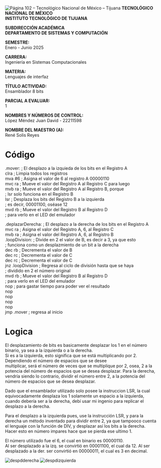 ![Página 102 – Tecnológico Nacional de México – Tijuana](https://www.tijuana.tecnm.mx/wp-content/uploads/2022/03/TecNM-ITT-sgc-2018-color-scaled-e1646127126124-1568x479.jpg)
**TECNOLÓGICO NACIONAL DE MÉXICO**  
**INSTITUTO TECNOLÓGICO DE TIJUANA**  

**SUBDIRECCIÓN ACADÉMICA**  
**DEPARTAMENTO DE SISTEMAS Y COMPUTACIÓN**  

**SEMESTRE:**  
Enero - Junio 2025  

**CARRERA:**  
Ingeniería en Sistemas Computacionales  

**MATERIA:**  
Lenguajes de interfaz

**TÍTULO ACTIVIDAD:**  
Ensamblador 8 bits

**PARCIAL A EVALUAR:**  
1  

**NOMBRES Y NÚMEROS DE CONTROL:**  
López Méndez Juan David - 22211598

**NOMBRE DEL MAESTRO (A):**  
René Solis Reyes

# Código

.mover:		; El desplazo a la izquieda de los bits en el Registro A  
	clra  	; Limpia todos los registros  
	mva #6  ; Asigna el valor de 6 al registro A 00000110  
	mvc ra  ; Mueve el valor del Registro A al Registro C para luego  
	mvb ra  ; Mueve el valor del Registro A al Registro B, porque  
			; lsr solo funciona en el Registro B  
	lsr		; Desplaza los bits del Registro B a la izquierda  
			; es decir, 00001100, oséase 12  
	mvd rb	; Mueve el valor del Registro B al Registro D  
			; para verlo en el LED del emulador  
    
.deplazarDerecha: ; El desplazo a la derecha de los bits en el Registro A  
	mvc ra	; Asigna el valor del Registro A, 6, al Registro C  
	mvb ra	; Asigna el valor del Registro A, 6, al Registro B  
.loopDivision: ; Divide en 2 el valor de B, es decir a 3, ya que esto   
			   ; funciona como un desplazmiento de un bit a la derecha  
	dec rb	; Decrementa el valor de B  
	dec rc	; Decrementa el valor de C  
	dec rc	; Decrementa el valor de C  
	jnz .loopDivision ; Regresa al ciclo de división hasta que se haya  
					  ; dividido en 2 el número original  
	mvd rb	; Mueve el valor del Registro B al Registro D  
			; para verlo en el LED del emulador  
	nop		; para gastar tiempo para poder ver el resultado  
	nop  
	nop  
	nop  
	nop  
  	jmp .mover	; regresa al inicio  

# Logica
El desplazamiento de bits es basicamente desplazar los 1 en el número binario, ya sea a la izquierda o a la derecha.  
Si es a la izquierda, esto significa que se está multiplicando por 2. Dependiendo el número de espacios que se desee  
multiplicar, será el número de veces que se multiplique por 2, osea, 2 a la potencia del número de espacios que se desea desplazar.
Para la derecha, vendría siendo lo contrario, dividir el número entre 2, a la potencia del número de espacios que se desea desplazar.

Dado que el ensamblador utilizado solo posee la instruccion LSR, la cual equivocadamente desplaza los 1 solamente un espacio
a la izquierda, cuando debería ser a la derecha, debí usar mi ingenio para replicar el desplazo a la derecha.

Para el desplazo a la izquierda pues, use la instrucción LSR, y para la derecha un método inventado para dividir entre 2, ya que tampooco cuenta el lenguaje con la función de DIV, y desplazar así los bits a la derecha. Hacer esto en número impares hace que se pierda ese ultimo 1. 

El número utilizado fue el 6, el cual en binario es 00000110.  
Al ser desplazado a la izq. se convirtió en 00001100, el cual da 12.
Al ser desplazado a la der. ser convirtió en 00000011, el cual es 3 en decimal.

![despdderecha](https://github.com/Cheshire03/interfaz/blob/main/Class-Sessions/u1/8bitASM/Desplazamientos%20de%20bits%20a%20la%20izquierda%20y%20derecha/desplazamiento.png)
![despdizquierda](https://github.com/Cheshire03/interfaz/blob/main/Class-Sessions/u1/8bitASM/Desplazamientos%20de%20bits%20a%20la%20izquierda%20y%20derecha/desplazamiento1.png)
